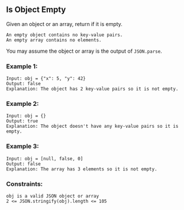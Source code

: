 ## Is Object Empty
Given an object or an array, return if it is empty.

    An empty object contains no key-value pairs.
    An empty array contains no elements.

You may assume the object or array is the output of `JSON.parse`.

### Example 1:
    Input: obj = {"x": 5, "y": 42}
    Output: false
    Explanation: The object has 2 key-value pairs so it is not empty.



### Example 2:
    Input: obj = {}
    Output: true
    Explanation: The object doesn't have any key-value pairs so it is empty.

### Example 3:
    Input: obj = [null, false, 0]
    Output: false
    Explanation: The array has 3 elements so it is not empty.

### Constraints:
    obj is a valid JSON object or array
    2 <= JSON.stringify(obj).length <= 105